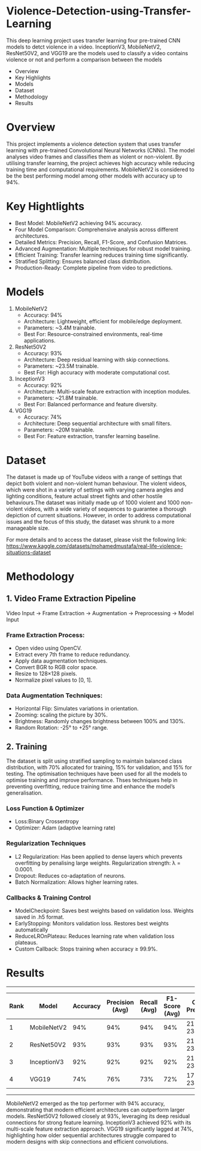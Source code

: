 # Violence-Detection-using-Transfer-Learning
This deep learning project uses transfer learning four pre-trained CNN models to detct violence in a video. InceptionV3, MobileNetV2, ResNet50V2, and VGG19 are the models used to classify a video contains violence or not and perform a comparison between the models
* Overview
* Key Highlights
* Models 
* Dataset
* Methodology
* Results

#  Overview
This project implements a violence detection system that uses transfer learning with pre-trained Convolutional Neural Networks (CNNs). The model analyses video frames and classifies them as violent or non-violent. By utilising transfer learning, the project achieves high accuracy while reducing training time and computational requirements. MobileNetV2 is considered to be the best performing model among other models with accuracy up to 94%.

#  Key Hightlights
* Best Model: MobileNetV2 achieving 94% accuracy.
* Four Model Comparison: Comprehensive analysis across different architectures.
* Detailed Metrics: Precision, Recall, F1-Score, and Confusion Matrices.
* Advanced Augmentation: Multiple techniques for robust model training.
* Efficient Training: Transfer learning reduces training time significantly.
* Stratified Splitting: Ensures balanced class distribution.
* Production-Ready: Complete pipeline from video to predictions.

# Models 
1. MobileNetV2
   * Accuracy: 94%
   * Architecture: Lightweight, efficient for mobile/edge deployment.
   * Parameters: ~3.4M trainable.
   * Best For: Resource-constrained environments, real-time applications.
2. ResNet50V2
   * Accuracy: 93%
   * Architecture: Deep residual learning with skip connections.
   * Parameters: ~23.5M trainable.
   * Best For: High accuracy with moderate computational cost.
3. InceptionV3
   * Accuracy: 92%
   * Architecture: Multi-scale feature extraction with inception modules.
   * Parameters: ~21.8M trainable.
   * Best For: Balanced performance and feature diversity.
4. VGG19
   * Accuracy: 74%
   * Architecture: Deep sequential architecture with small filters.
   * Parameters: ~20M trainable.
   * Best For: Feature extraction, transfer learning baseline.

# Dataset
The dataset is made up of YouTube videos with a range of settings that depict 
both violent and non-violent human behaviour. The violent videos, which were 
shot in a variety of settings with varying camera angles and lighting conditions, 
feature actual street fights and other hostile behaviours.The dataset was initially made up of 1000 violent and 1000 non-violent videos, 
with a wide variety of sequences to guarantee a thorough depiction of current 
situations. However, in order to address computational issues and the focus of 
this study, the dataset was shrunk to a more manageable size.

For more details and to access the dataset, please visit the following link:  
https://www.kaggle.com/datasets/mohamedmustafa/real-life-violence-situations-dataset 

# Methodology

## 1. Video Frame Extraction Pipeline
Video Input → Frame Extraction → Augmentation → Preprocessing → Model Input
### Frame Extraction Process:
* Open video using OpenCV.
* Extract every 7th frame to reduce redundancy.
* Apply data augmentation techniques.
* Convert BGR to RGB color space.
* Resize to 128×128 pixels.
* Normalize pixel values to [0, 1].

### Data Augmentation Techniques:
* Horizontal Flip: Simulates variations in orientation.
* Zooming: scaling the picture by 30%.
* Brightness: Randomly changes brightness between 100% and 130%.
* Random Rotation: -25° to +25° range.

## 2. Training 
The dataset is split using stratified sampling to maintain balanced class distribution, with 70% allocated for training, 15% for validation, and 15% for testing. The optimisation techniques have been used for all the models to optimise 
training and improve performance. Thses techniques help in preventing 
overfitting, reduce training time and enhance the model’s generalisation. 
### Loss Function & Optimizer
* Loss:Binary Crossentropy
* Optimizer: Adam (adaptive learning rate)
### Regularization Techniques
* L2 Regularization: Has been applied to dense layers which prevents overfitting by penalising large weights. Regularization strength: λ = 0.0001.
* Dropout: Reduces co-adaptation of neurons.
* Batch Normalization: Allows higher learning rates.
### Callbacks & Training Control
* ModelCheckpoint: Saves best weights based on validation loss. Weights saved in .h5 format.
* EarlyStopping: Monitors validation loss. Restores best weights automatically
* ReduceLROnPlateau: Reduces learning rate when validation loss plateaus.
* Custom Callback: Stops training when accuracy ≥ 99.9%.
  
# Results 
--------------------------------------------------------------------------------------------------------------------------------
| Rank | Model          | Accuracy | Precision (Avg) | Recall (Avg) | F1-Score (Avg) | Correct Predictions | Wrong Predictions |
|------|--------------- |----------|-----------------|--------------|----------------|---------------------|-------------------|
| 1    | MobileNetV2    | 94%      | 94%             | 94%          | 94%            | 2196 / 2340         | 144               |
| 2    | ResNet50V2     | 93%      | 93%             | 93%          | 93%            | 2187 / 2340         | 153               |
| 3    | InceptionV3    | 92%      | 92%             | 92%          | 92%            | 2154 / 2340         | 186               |
| 4    | VGG19          | 74%      | 76%             | 73%          | 72%            | 1726 / 2340         | 614               |
--------------------------------------------------------------------------------------------------------------------------------
MobileNetV2 emerged as the top performer with 94% accuracy, demonstrating that modern efficient architectures can outperform larger models. ResNet50V2 followed closely at 93%, leveraging its deep residual connections for strong feature learning. InceptionV3 achieved 92% with its multi-scale feature extraction approach. VGG19 significantly lagged at 74%, highlighting how older sequential architectures struggle compared to modern designs with skip connections and efficient convolutions.
